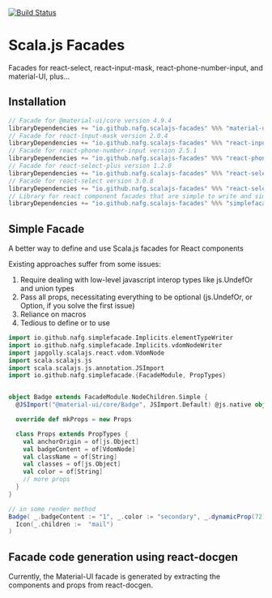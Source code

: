 [![Build Status](https://travis-ci.org/nafg/scalajs-facades.svg?branch=master)](https://travis-ci.org/nafg/scalajs-facades)

# Scala.js Facades

Facades for react-select, react-input-mask, react-phone-number-input, and material-UI, plus...

## Installation
<!-- Begin autogenerated via sbt generateInstallInstructions -->
```scala
// Facade for @material-ui/core version 4.9.4
libraryDependencies += "io.github.nafg.scalajs-facades" %%% "material-ui-core_4-9-4" % "0.11.0"
// Facade for react-input-mask version 2.0.4
libraryDependencies += "io.github.nafg.scalajs-facades" %%% "react-input-mask_2-0-4" % "0.11.0"
// Facade for react-phone-number-input version 2.5.1
libraryDependencies += "io.github.nafg.scalajs-facades" %%% "react-phone-number-input_2-5-1" % "0.11.0"
// Facade for react-select-plus version 1.2.0
libraryDependencies += "io.github.nafg.scalajs-facades" %%% "react-select-plus_1-2-0" % "0.11.0"
// Facade for react-select version 3.0.8
libraryDependencies += "io.github.nafg.scalajs-facades" %%% "react-select_3-0-8" % "0.11.0"
// Library for react component facades that are simple to write and simple to use
libraryDependencies += "io.github.nafg.scalajs-facades" %%% "simplefacade" % "0.11.0"
```
<!-- End autogenerated via sbt generateInstallInstructions -->

## Simple Facade
A better way to define and use Scala.js facades for React components

Existing approaches suffer from some issues:
1. Require dealing with low-level javascript interop types like js.UndefOr and union types
2. Pass all props, necessitating everything to be optional (js.UndefOr, or Option, if you solve the first issue)
3. Reliance on macros
4. Tedious to define or to use


```scala
import io.github.nafg.simplefacade.Implicits.elementTypeWriter
import io.github.nafg.simplefacade.Implicits.vdomNodeWriter
import japgolly.scalajs.react.vdom.VdomNode
import scala.scalajs.js
import scala.scalajs.js.annotation.JSImport
import io.github.nafg.simplefacade.{FacadeModule, PropTypes}


object Badge extends FacadeModule.NodeChildren.Simple {
  @JSImport("@material-ui/core/Badge", JSImport.Default) @js.native object raw extends js.Object

  override def mkProps = new Props

  class Props extends PropTypes {
    val anchorOrigin = of[js.Object]
    val badgeContent = of[VdomNode]
    val className = of[String]
    val classes = of[js.Object]
    val color = of[String]
    // more props
  }
}

// in some render method
Badge( _.badgeContent := "1", _.color := "secondary", _.dynamicProp(72))(
  Icon(_.children :=  "mail")
)

```

## Facade code generation using react-docgen

Currently, the Material-UI facade is generated by extracting the components and props from react-docgen.
